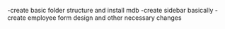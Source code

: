 -create basic folder structure and install mdb
-create sidebar basically
-create employee form design and other necessary changes
